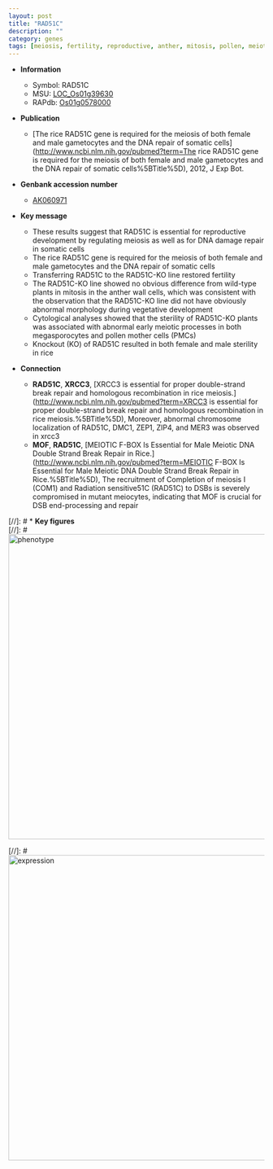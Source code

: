 ```yaml
---
layout: post
title: "RAD51C"
description: ""
category: genes
tags: [meiosis, fertility, reproductive, anther, mitosis, pollen, meiotic, vegetative, sterility]
---
```


* **Information**  
    + Symbol: RAD51C  
    + MSU: [LOC_Os01g39630](http://rice.plantbiology.msu.edu/cgi-bin/ORF_infopage.cgi?orf=LOC_Os01g39630)  
    + RAPdb: [Os01g0578000](http://rapdb.dna.affrc.go.jp/viewer/gbrowse_details/irgsp1?name=Os01g0578000)  

* **Publication**  
    + [The rice RAD51C gene is required for the meiosis of both female and male gametocytes and the DNA repair of somatic cells](http://www.ncbi.nlm.nih.gov/pubmed?term=The rice RAD51C gene is required for the meiosis of both female and male gametocytes and the DNA repair of somatic cells%5BTitle%5D), 2012, J Exp Bot.

* **Genbank accession number**  
    + [AK060971](http://www.ncbi.nlm.nih.gov/nuccore/AK060971)

* **Key message**  
    + These results suggest that RAD51C is essential for reproductive development by regulating meiosis as well as for DNA damage repair in somatic cells
    + The rice RAD51C gene is required for the meiosis of both female and male gametocytes and the DNA repair of somatic cells
    + Transferring RAD51C to the RAD51C-KO line restored fertility
    + The RAD51C-KO line showed no obvious difference from wild-type plants in mitosis in the anther wall cells, which was consistent with the observation that the RAD51C-KO line did not have obviously abnormal morphology during vegetative development
    + Cytological analyses showed that the sterility of RAD51C-KO plants was associated with abnormal early meiotic processes in both megasporocytes and pollen mother cells (PMCs)
    + Knockout (KO) of RAD51C resulted in both female and male sterility in rice

* **Connection**  
    + __RAD51C__, __XRCC3__, [XRCC3 is essential for proper double-strand break repair and homologous recombination in rice meiosis.](http://www.ncbi.nlm.nih.gov/pubmed?term=XRCC3 is essential for proper double-strand break repair and homologous recombination in rice meiosis.%5BTitle%5D), Moreover, abnormal chromosome localization of RAD51C, DMC1, ZEP1, ZIP4, and MER3 was observed in xrcc3
    + __MOF__, __RAD51C__, [MEIOTIC F-BOX Is Essential for Male Meiotic DNA Double Strand Break Repair in Rice.](http://www.ncbi.nlm.nih.gov/pubmed?term=MEIOTIC F-BOX Is Essential for Male Meiotic DNA Double Strand Break Repair in Rice.%5BTitle%5D), The recruitment of Completion of meiosis I (COM1) and Radiation sensitive51C (RAD51C) to DSBs is severely compromised in mutant meiocytes, indicating that MOF is crucial for DSB end-processing and repair

[//]: # * **Key figures**  
[//]: # <img src="http://funRiceGenes.github.io/images/RAD51C.pheno.png" alt="phenotype"  style="width: 600px;"/>

[//]: # <img src="http://funRiceGenes.github.io/images/RAD51C.exp.png" alt="expression"  style="width: 600px;"/>


